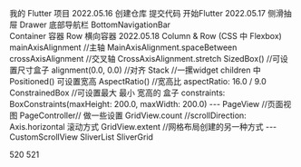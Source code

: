 我的 Flutter 项目
2022.05.16 
    创建仓库 提交代码 开始Flutter
2022.05.17
    侧滑抽屉 Drawer 
    底部导航栏 BottomNavigationBar  
    Container 容器 Row 横向容器
2022.05.18
    Column & Row (CSS 中 Flexbox)
    mainAxisAlignment //主轴 MainAxisAlignment.spaceBetween
    crossAxisAlignment //交叉轴 CrossAxisAlignment.stretch
    SizedBox() //可设置尺寸盒子
    alignment(0.0, 0.0) //对齐
    Stack //一摞widget children 中 Positioned() 可设置宽高
    AspectRatio() //宽高比 aspectRatio: 16.0 / 9.0
    ConstrainedBox //可设置最大 最小 宽高的 盒子 constraints: BoxConstraints(maxHeight: 200.0, maxWidth: 200.0)
    ---
    PageView //页面视图 PageController// 做一些设置
    GridView.count //scrollDirection: Axis.horizontal 滚动方式
    GridView.extent //网格布局创建的另一种方式
    ---
    CustomScrollView
    SliverList  SliverGrid


520
521
